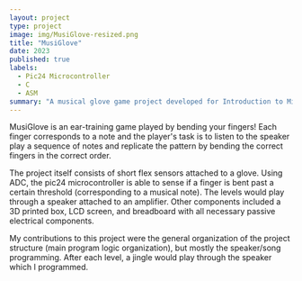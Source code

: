 ```yaml
---
layout: project
type: project
image: img/MusiGlove-resized.png
title: "MusiGlove"
date: 2023
published: true
labels:
  - Pic24 Microcontroller
  - C
  - ASM
summary: "A musical glove game project developed for Introduction to Microcontrollers at UMN-TC (EE 2361)."
---
```


MusiGlove is an ear-training game played by bending your fingers! Each finger corresponds to a note and the
player's task is to listen to the speaker play a sequence of notes and replicate the pattern by bending
the correct fingers in the correct order.

The project itself consists of short flex sensors attached to a glove. Using ADC, the pic24 microcontroller is
able to sense if a finger is bent past a certain threshold (corresponding to a musical note). The levels would
play through a speaker attached to an amplifier. Other components included a 3D printed box, LCD screen, 
and breadboard with all necessary passive electrical components.

My contributions to this project were the general organization of the project structure (main program logic
organization), but mostly the speaker/song programming. After each level, a jingle would play 
through the speaker which I programmed. 

